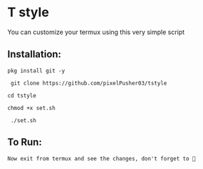 # T style
 
  
 You can customize your termux using this very simple script 
 
 ## Installation: 
 ``` 
 pkg install git -y 
  ```
```
 git clone https://github.com/pixelPusher03/tstyle
```
  ```
 cd tstyle
```  
 ``` 
 chmod +x set.sh 
 ```
```
 ./set.sh 
 ``` 
 ## To Run: 
  ```
Now exit from termux and see the changes, don't forget to 🌟
```

